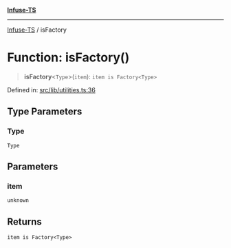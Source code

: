 [**Infuse-TS**](../README.md)

***

[Infuse-TS](../README.md) / isFactory

# Function: isFactory()

> **isFactory**\<`Type`\>(`item`): `item is Factory<Type>`

Defined in: [src/lib/utilities.ts:36](https://github.com/D-Kay6/Infuse-TS/blob/62073e25b5ddbed6e970ac28f7ccfdc3169d3eec/src/lib/utilities.ts#L36)

## Type Parameters

### Type

`Type`

## Parameters

### item

`unknown`

## Returns

`item is Factory<Type>`
